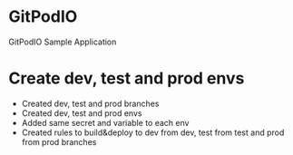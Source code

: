 # GitPodIO
GitPodIO Sample Application

# Create dev, test and prod envs
- Created dev, test and prod branches
- Created dev, test and prod envs
- Added same secret and variable to each env
- Created rules to build&deploy to dev from dev, test from test and prod from prod branches
